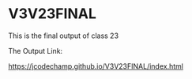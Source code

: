 # V3V23FINAL

This is the final output of class 23

The Output Link:

https://jcodechamp.github.io/V3V23FINAL/index.html
